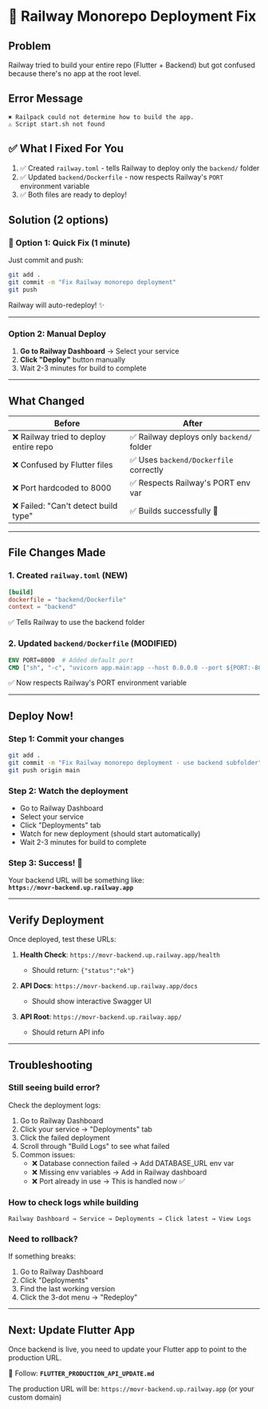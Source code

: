 # 🚂 Railway Monorepo Deployment Fix

## Problem
Railway tried to build your entire repo (Flutter + Backend) but got confused because there's no app at the root level.

## Error Message
```
✖ Railpack could not determine how to build the app.
⚠ Script start.sh not found
```

## ✅ What I Fixed For You

1. ✅ Created `railway.toml` - tells Railway to deploy only the `backend/` folder
2. ✅ Updated `backend/Dockerfile` - now respects Railway's `PORT` environment variable
3. ✅ Both files are ready to deploy!

## Solution (2 options)

### 🎯 Option 1: Quick Fix (1 minute)

Just commit and push:
```bash
git add .
git commit -m "Fix Railway monorepo deployment"
git push
```

Railway will auto-redeploy! ✨

---

### Option 2: Manual Deploy

1. **Go to Railway Dashboard** → Select your service
2. **Click "Deploy"** button manually
3. Wait 2-3 minutes for build to complete

---

## What Changed

| Before | After |
|--------|-------|
| ❌ Railway tried to deploy entire repo | ✅ Railway deploys only `backend/` folder |
| ❌ Confused by Flutter files | ✅ Uses `backend/Dockerfile` correctly |
| ❌ Port hardcoded to 8000 | ✅ Respects Railway's PORT env var |
| ❌ Failed: "Can't detect build type" | ✅ Builds successfully 🎉 |

---

## File Changes Made

### 1. Created `railway.toml` (NEW)
```toml
[build]
dockerfile = "backend/Dockerfile"
context = "backend"
```
✅ Tells Railway to use the backend folder

### 2. Updated `backend/Dockerfile` (MODIFIED)
```dockerfile
ENV PORT=8000  # Added default port
CMD ["sh", "-c", "uvicorn app.main:app --host 0.0.0.0 --port ${PORT:-8000}"]
```
✅ Now respects Railway's PORT environment variable

---

## Deploy Now!

### Step 1: Commit your changes
```bash
git add .
git commit -m "Fix Railway monorepo deployment - use backend subfolder"
git push origin main
```

### Step 2: Watch the deployment
- Go to Railway Dashboard
- Select your service  
- Click "Deployments" tab
- Watch for new deployment (should start automatically)
- Wait 2-3 minutes for build to complete

### Step 3: Success! 🎉
Your backend URL will be something like:  
**`https://movr-backend.up.railway.app`**

---

## Verify Deployment

Once deployed, test these URLs:

1. **Health Check**: `https://movr-backend.up.railway.app/health`
   - Should return: `{"status":"ok"}`

2. **API Docs**: `https://movr-backend.up.railway.app/docs`
   - Should show interactive Swagger UI

3. **API Root**: `https://movr-backend.up.railway.app/`
   - Should return API info

---

## Troubleshooting

### Still seeing build error?

Check the deployment logs:
1. Go to Railway Dashboard
2. Click your service → "Deployments" tab
3. Click the failed deployment
4. Scroll through "Build Logs" to see what failed
5. Common issues:
   - ❌ Database connection failed → Add DATABASE_URL env var
   - ❌ Missing env variables → Add in Railway dashboard
   - ❌ Port already in use → This is handled now ✅

### How to check logs while building

```
Railway Dashboard → Service → Deployments → Click latest → View Logs
```

### Need to rollback?

If something breaks:
1. Go to Railway Dashboard
2. Click "Deployments"
3. Find the last working version
4. Click the 3-dot menu → "Redeploy"

---

## Next: Update Flutter App

Once backend is live, you need to update your Flutter app to point to the production URL.

📖 Follow: **`FLUTTER_PRODUCTION_API_UPDATE.md`**

The production URL will be: `https://movr-backend.up.railway.app` (or your custom domain)